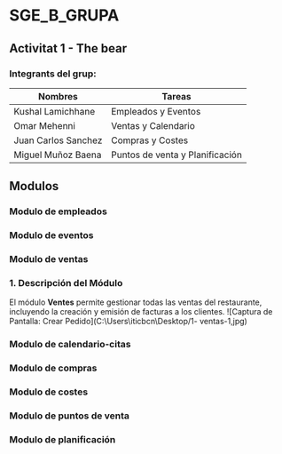# SGE_B_GRUPA
## Activitat 1 - The bear

### Integrants del grup:

**Nombres**|**Tareas**
---|---
Kushal Lamichhane | Empleados y Eventos
Omar Mehenni | Ventas y Calendario
Juan Carlos Sanchez | Compras y Costes
Miguel Muñoz Baena | Puntos de venta y Planificación

## Modulos

### Modulo de empleados

### Modulo de eventos

### Modulo de ventas
### 1. Descripción del Módulo
El módulo **Ventes** permite gestionar todas las ventas del restaurante, incluyendo la creación y emisión de facturas a los clientes.
 ![Captura de Pantalla: Crear Pedido](C:\Users\iticbcn\Desktop/1- ventas-1,jpg)
### Modulo de calendario-citas

### Modulo de compras

### Modulo de costes

### Modulo de puntos de venta

### Modulo de planificación

